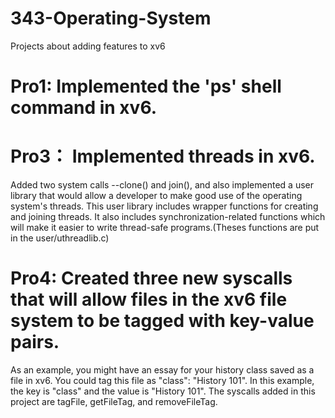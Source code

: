 # 343-Operating-System
Projects about adding features to xv6

# Pro1: Implemented the 'ps' shell command in xv6.

# Pro3： Implemented threads in xv6. 

Added two system calls --clone() and join(), and also implemented a user library that would allow a developer to make good use of the operating system's threads.  This user library includes wrapper functions for creating and joining threads.  It also includes synchronization-related functions which will make it easier to write thread-safe programs.(Theses functions are put in the user/uthreadlib.c)

# Pro4: Created three new syscalls that will allow files in the xv6 file system to be tagged with key-value pairs. 

As an example, you might have an essay for your history class saved as a file in xv6.  You could tag this file as "class": "History 101".  In this example, the key is "class" and the value is "History 101". The syscalls added in this project are tagFile, getFileTag, and removeFileTag.
